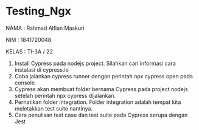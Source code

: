 # Testing_Ngx

NAMA  : Rahmad Alfian Maskuri

NIM   : 1841720048

KELAS : TI-3A / 22


1. Install Cypress pada nodejs project. Silahkan cari informasi cara instalasi di cypress.io
2. Coba jalankan cypress runner dengan perintah npx cypress open pada console.
3. Cypress akan membuat folder bernama Cypress pada project nodejs setelah perintah npx cypress dijalankan.
4. Perhatikan folder integration. Folder integration adalah tempat kita meletakkan test suite nantinya.
5. Cara penulisan test case dan test suite pada Cypress serupa dengan Jest

